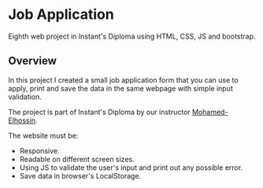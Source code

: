 # Job Application

Eighth web project in Instant's Diploma using HTML, CSS, JS and bootstrap.

## Overview

In this project I created a small job application form that you can use to apply, print and save the data in the same webpage with simple input validation.

The project is part of Instant's Diploma by our instructor [Mohamed-Elhossin](https://github.com/mohamed-Elhossin).

The website must be:

- Responsive.
- Readable on different screen sizes.
- Using JS to validate the user's input and print out any possible error.
- Save data in browser's LocalStorage.
